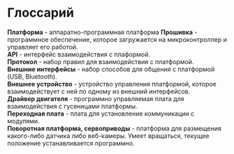 # Глоссарий

**Платформа** - аппаратно-программная платформа
**Прошивка** - программное обеспечение, которое загружается на микроконтроллер и управляет его работой.  
**API** - интерфейс взаимодействия с плаформой.  
**Протокол** - набор правил для взаимодействия с платформой.  
**Внешние интерфейсы** - набор способов для общения с платформой (USB, Bluetooth).  
**Внешнее устройство** - устройство управления платформой, которое взаимодействует с ней по одному из внешний интерфейсов.  
**Драйвер двигателя** - программно управляемая плата для взаимодействия с гусеницами платформы.  
**Переходная плата** - плата для установление коммуникации с модулями.  
**Поворотная платформа, сервоприводы** - платформа для размещения какого-либо датчика либо веб-камеры. Умеет вращаться, текущее положение устанавливается программно.
